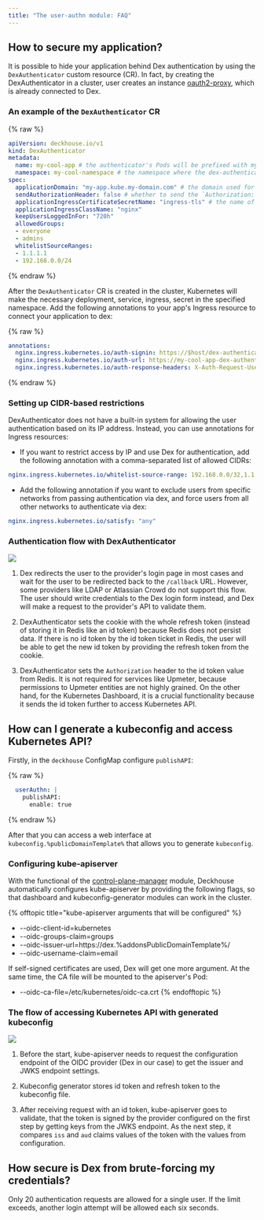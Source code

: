 ```yaml
---
title: "The user-authn module: FAQ"
---
```


## How to secure my application?

It is possible to hide your application behind Dex authentication by using the `DexAuthenticator` custom resource (CR).
In fact, by creating the DexAuthenticator in a cluster, user creates an instance [oauth2-proxy](https://github.com/pusher/oauth2_proxy), which is already connected to Dex.

### An example of the `DexAuthenticator` CR

{% raw %}

```yaml
apiVersion: deckhouse.io/v1
kind: DexAuthenticator
metadata:
  name: my-cool-app # the authenticator's Pods will be prefixed with my-cool-app
  namespace: my-cool-namespace # the namespace where the dex-authenticator will be deployed
spec:
  applicationDomain: "my-app.kube.my-domain.com" # the domain used for your app
  sendAuthorizationHeader: false # whether to send the `Authorization: Bearer` header to the application (comes in handy with auth_request in nginx)
  applicationIngressCertificateSecretName: "ingress-tls" # the name of the secret with the tls certificate
  applicationIngressClassName: "nginx"
  keepUsersLoggedInFor: "720h"
  allowedGroups:
  - everyone
  - admins
  whitelistSourceRanges:
  - 1.1.1.1
  - 192.168.0.0/24
```

{% endraw %}

After the `DexAuthenticator` CR is created in the cluster, Kubernetes will make the necessary deployment, service, ingress, secret in the specified namespace.
Add the following annotations to your app's Ingress resource to connect your application to dex:

{% raw %}

```yaml
annotations:
  nginx.ingress.kubernetes.io/auth-signin: https://$host/dex-authenticator/sign_in
  nginx.ingress.kubernetes.io/auth-url: https://my-cool-app-dex-authenticator.my-cool-namespace.svc.{{ cluster domain, e.g., | cluster.local }}/dex-authenticator/auth
  nginx.ingress.kubernetes.io/auth-response-headers: X-Auth-Request-User,X-Auth-Request-Email,Authorization
```

{% endraw %}

### Setting up CIDR-based restrictions

DexAuthenticator does not have a built-in system for allowing the user authentication based on its IP address. Instead, you can use annotations for Ingress resources:

* If you want to restrict access by IP and use Dex for authentication, add the following annotation with a comma-separated list of allowed CIDRs:

```yaml
nginx.ingress.kubernetes.io/whitelist-source-range: 192.168.0.0/32,1.1.1.1`
```

* Add the following annotation if you want to exclude users from specific networks from passing authentication via dex, and force users from all other networks to authenticate via dex:

```yaml
nginx.ingress.kubernetes.io/satisfy: "any"
```

### Authentication flow with DexAuthenticator

<img src="../../images/150-user-authn/dex_login.svg">

1. Dex redirects the user to the provider's login page in most cases and wait for the user to be redirected back to the `/callback` URL. However, some providers like LDAP or Atlassian Crowd do not support this flow. The user should write credentials to the Dex login form instead, and Dex will make a request to the provider's API to validate them.

2. DexAuthenticator sets the cookie with the whole refresh token (instead of storing it in Redis like an id token) because Redis does not persist data.
If there is no id token by the id token ticket in Redis, the user will be able to get the new id token by providing the refresh token from the cookie.

3. DexAuthenticator sets the `Authorization` header to the id token value from Redis. It is not required for services like Upmeter, because permissions to Upmeter entities are not highly grained.
On the other hand, for the Kubernetes Dashboard, it is a crucial functionality because it sends the id token further to access Kubernetes API.

## How can I generate a kubeconfig and access Kubernetes API?

Firstly, in the `deckhouse` ConfigMap configure `publishAPI`:

{% raw %}

```yaml
  userAuthn: |
    publishAPI:
      enable: true
```

{% endraw %}

After that you can access a web interface at `kubeconfig.%publicDomainTemplate%` that allows you to generate `kubeconfig`.

### Configuring kube-apiserver

With the functional of the [control-plane-manager](../../modules/040-control-plane-manager/) module, Deckhouse automatically configures kube-apiserver by providing the following flags, so that dashboard and kubeconfig-generator modules can work in the cluster.

{% offtopic title="kube-apiserver arguments that will be configured" %}

* --oidc-client-id=kubernetes
* --oidc-groups-claim=groups
* --oidc-issuer-url=https://dex.%addonsPublicDomainTemplate%/
* --oidc-username-claim=email

If self-signed certificates are used, Dex will get one more argument. At the same time, the CA file will be mounted to the apiserver's Pod:

* --oidc-ca-file=/etc/kubernetes/oidc-ca.crt
  {% endofftopic %}
  
### The flow of accessing Kubernetes API with generated kubeconfig

<img src="../../images/150-user-authn/kubeconfig_dex.svg">

1. Before the start, kube-apiserver needs to request the configuration endpoint of the OIDC provider (Dex in our case) to get the issuer and JWKS endpoint settings.

2. Kubeconfig generator stores id token and refresh token to the kubeconfig file.

3. After receiving request with an id token, kube-apiserver goes to validate, that the token is signed by the provider configured on the first step by getting keys from the JWKS endpoint. As the next step, it compares `iss` and `aud` claims values of the token with the values from configuration.

## How secure is Dex from brute-forcing my credentials?

Only 20 authentication requests are allowed for a single user. If the limit exceeds, another login attempt will be allowed each six seconds.
